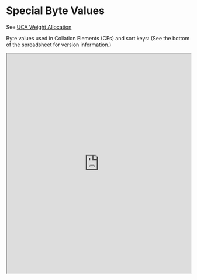# Special Byte Values

See [UCA Weight Allocation](uca-weight-allocation.md)

Byte values used in Collation Elements (CEs) and sort keys: (See the bottom of
the spreadsheet for version information.)

<iframe
src="https://spreadsheets.google.com/spreadsheet/loadredirect?chrome=false&key=0Ag3w_MjvUEoRdGFZY2tBY0dSVzc2Z0JHNlJlaTYzYlE&output=html&pubredirect=true&widget=true"
width="100%" height="600" allow="fullscreen" />

Notes:

*   This page, with its tables and notes, is *descriptive* for certain versions
    of ICU. Most of the details here are subject to change. See the [User Guide
    section on “Sort Key
    Features”](http://userguide.icu-project.org/collation/api#TOC-Sort-Key-Features).
*   All-zero leading weights are ignored. There cannot be all-zero trailing
    weights, except for a completely-ignorable character where all weights are
    zero. (UCA WF1)
*   Within a non-zero weight, trailing bytes are zero when the weight is short.
    There cannot be leading zero bytes.
*   In a sort key, only and exactly the last byte (terminator) must be 00, so
    that strcmp() can be used.
*   In a sort key, 01 must only be used as a level separator, so that
    ucol_mergeSortkeys() works. Therefore, 01 cannot be used in any weight
    bytes. (May change in the future.)
*   ICU 52 and before has a fixed range of lead bytes for implicit primary
    weights (Han & unassigned).
*   ICU 53 and later compute a Han lead byte range as needed for the number of
    Unified_Ideograph characters. One lead byte is used for unassigned-implicit
    primaries.
*   Tertiary weights are stored in 6 bits per byte. With default options, sort
    key generation moves CE bytes 06..3F to C6..FF to make room for compression
    values 06..C5. The case-handling options modify the exact range of byte
    values.
*   The quaternary level contains shifted primary weights (if alternate=shifted)
    and quaternary weights, usually for the Japanese tailoring to sort Hiragana
    then Katakana.
    *   ICU 52 and before generated the Hiragana/Katakana distinction purely at
        runtime.
    *   ICU 53 and later use explicit "<<<<" tailoring which modifies 2
        quaternary CE bits. These map to the "common" compression range 1C..FC
        and the byte values FD..FF.
    *   ICU 53 for shifted primaries ≥1B inserts a sort key lead byte 1B before
        appending the shifted primary weight. (variableTop/maxVariable should be
        low enough so that this cannot occur.)
*   A final, "identical" sort key level can be generated at runtime (as a
    tie-breaker). The "BOCSU" encoding uses the byte values 03..FF.
